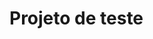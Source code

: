 # Projeto de teste
<!--
Passo a passo para o desenvolvimento e execução do projeto:

1- para executar o projeto é necessário instalar algumas estruturas que roda RUBY.
 
para rodar os testes:

- 1° tem que instalar os seguintes estruturas:
 pre:
  - sudo apt-get install libxss1 libappindicator1 libindicator7
  - wget https://dl.google.com/linux/direct/google-chrome-stable_current_amd64.deb
  - sudo dpkg -i google-chrome*.deb
  - sudo apt-get install -f
  - sudo apt-get install jq nodejs curl -qy
  - npm install -g geckodriver
  - npm install -g chromedriver@2.25
- curl -sSL https://get.rvm.io | bash -s stable –ruby=2.3.3

- 2º
 pre:
- tem que ter o git instalado e da um (git clone) na opção (Use Git or checkout with SVN using the web URL.)
- no terminal vá ate a pasta web/cucumber execute o comando (bundler install) para instalar as dependências do projeto.
- Depois é só rodar com o comando (cucumber –tag “nome da tag que esta nas features”)

3º para executar os teste na api:
- no terminal vá ate a pasta api/cucumber execute o comando (bundler install) para instalar as dependências do projeto.
- Depois é só rodar com o comando (cucumber –tag “nome da tag que esta nas features”)

4º para rodar o mobile é um puco mais complicado, mas vou passar o link de um amigo que ensina a configurar um ambiente com calabash para rodar.
link: https://github.com/thiagomarquessp/calabash_android_for_all
- no terminal vá ate a pasta mobile/cucumber execute o comando (bundler install) para instalar as dependências do projeto.
- Depois é só rodar com o comando (calabash-android run com.orgzly_60.apk features/specification/Cadastro.feature --tag “nome da tag que esta nas features”)

    QUALQUER DUVIDA É SÓ FALAR :)
-->
